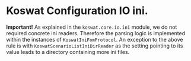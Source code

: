 # Koswat Configuration IO ini.

__Important!__ As explained in the `koswat.core.io.ini` module, we do not required concrete ini readers. Therefore the parsing logic is implemented within the instances of `KoswatIniFomProtocol`.
An exception to the above rule is with `KoswatScenarioListIniDirReader` as the setting pointing to its value leads to a directory containing more ini files.